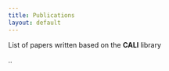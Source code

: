 ```yaml
---
title: Publications
layout: default
---
```

List of papers written based on the **CALI** library

..
